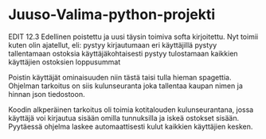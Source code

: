 # Juuso-Valima-python-projekti

EDIT 12.3 Edellinen poistettu ja uusi täysin toimiva softa kirjoitettu. Nyt toimii kuten olin ajatellut, eli:
pystyy kirjautumaan eri käyttäjillä
pystyy tallentamaan ostoksia käyttäjäkohtaisesti
pystyy tulostamaan kaikkien käyttäjien ostoksien loppusummat

Poistin käyttäjät ominaisuuden niin tästä taisi tulla hieman spagettia. Ohjelman tarkoitus on siis kulunseuranta joka tallentaa kaupan nimen ja hinnan json tiedostoon.

Koodin alkperäinen tarkoitus oli toimia kotitalouden kulunseurantana, jossa käyttäjä voi kirjautua sisään omilla tunnuksilla ja iskeä ostokset sisään. Pyytäessä ohjelma laskee automaattisesti kulut kaikkien käyttäjien kesken.
